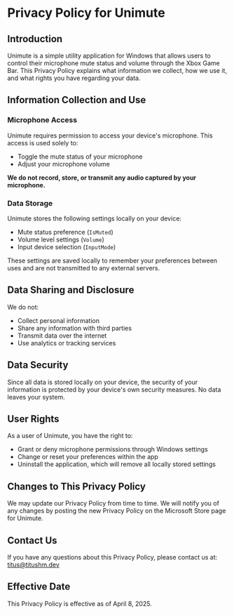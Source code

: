 # Privacy Policy for Unimute

## Introduction

Unimute is a simple utility application for Windows that allows users to control their microphone mute status and volume through the Xbox Game Bar. This Privacy Policy explains what information we collect, how we use it, and what rights you have regarding your data.

## Information Collection and Use

### Microphone Access

Unimute requires permission to access your device's microphone. This access is used solely to:
- Toggle the mute status of your microphone
- Adjust your microphone volume

**We do not record, store, or transmit any audio captured by your microphone.**

### Data Storage

Unimute stores the following settings locally on your device:
- Mute status preference (`IsMuted`)
- Volume level settings (`Volume`)
- Input device selection (`InputMode`)

These settings are saved locally to remember your preferences between uses and are not transmitted to any external servers.

## Data Sharing and Disclosure

We do not:
- Collect personal information
- Share any information with third parties
- Transmit data over the internet
- Use analytics or tracking services

## Data Security

Since all data is stored locally on your device, the security of your information is protected by your device's own security measures. No data leaves your system.

## User Rights

As a user of Unimute, you have the right to:
- Grant or deny microphone permissions through Windows settings
- Change or reset your preferences within the app
- Uninstall the application, which will remove all locally stored settings

## Changes to This Privacy Policy

We may update our Privacy Policy from time to time. We will notify you of any changes by posting the new Privacy Policy on the Microsoft Store page for Unimute.

## Contact Us

If you have any questions about this Privacy Policy, please contact us at:
titus@titushm.dev

## Effective Date

This Privacy Policy is effective as of April 8, 2025.
